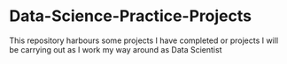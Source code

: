 # Data-Science-Practice-Projects
This repository harbours some projects I have completed or projects I will be carrying out as I work my way around as Data Scientist
